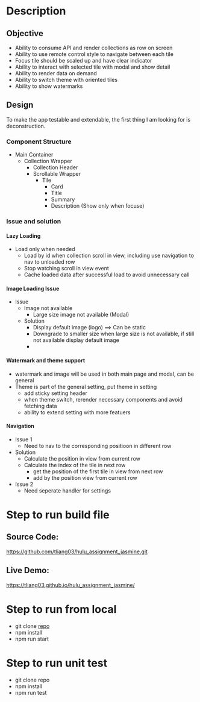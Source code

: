 

# Description

## Objective

* Ability to consume API and render collections as row on screen
* Ability to use remote control style to navigate between each tile
* Focus tile should be scaled up and have clear indicator
* Ability to interact with selected tile with modal and show detail
* Ability to render data on demand
* Ability to switch theme with oriented tiles
* Ability to show watermarks

## Design

To make the app testable and extendable, the first thing I am looking for is deconstruction. 

### Component Structure
  * Main Container
    * Collection Wrapper
      * Collection Header
      * Scrollable Wrapper
        * Tile
          * Card
          * Title
          * Summary
          * Description (Show only when focuse)

### Issue and solution  

#### Lazy Loading
* Load only when needed
  * Load by id when collection scroll in view, including use navigation to nav to unloaded row
  * Stop watching scroll in view event
  * Cache loaded data after successful load to avoid unnecessary call
      
#### Image Loading Issue
* Issue
  * Image not available
    * Large size image not available (Modal)
  * Solution
    * Display default image (logo) ==> Can be static
    * Downgrade to smaller size when large size is not available, if still not available display default image
    * 

#### Watermark and theme support
* watermark and image will be used in both main page and modal, can be general
* Theme is part of the general setting, put theme in setting
  * add sticky setting header
  * when theme switch, rerender necessary components and avoid fetching data
  * ability to extend setting with more featuers


#### Navigation
* Issue 1
  * Need to nav to the corresponding positioon in different row
* Solution
  * Calculate the position in view from current row
  * Calculate the index of the tile in next row
    * get the position of the first tile in view from next row
    * add by the position view from current row
* Issue 2
  * Need seperate handler for settings 

     
# Step to run build file 
## Source Code:
https://github.com/tliang03/hulu_assignment_jasmine.git

## Live Demo:
https://tliang03.github.io/hulu_assignment_jasmine/
  
# Step to run from local
* git clone [repo](https://github.com/tliang03/hulu_assignment_jasmine.git)
* npm install
* npm run start

# Step to run unit test
* git clone repo
* npm install
* npm run test

